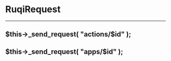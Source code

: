# RuqiRequest

-----
$this->_send_request( "actions/$id" );
-----
$this->_send_request( "apps/$id" );
-----
